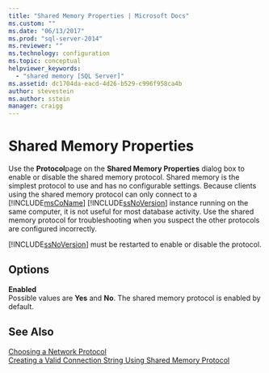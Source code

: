 ```yaml
---
title: "Shared Memory Properties | Microsoft Docs"
ms.custom: ""
ms.date: "06/13/2017"
ms.prod: "sql-server-2014"
ms.reviewer: ""
ms.technology: configuration
ms.topic: conceptual
helpviewer_keywords: 
  - "shared memory [SQL Server]"
ms.assetid: dc1704da-eacd-4d26-b529-c996f958ca4b
author: stevestein
ms.author: sstein
manager: craigg
---
```

# Shared Memory Properties
  Use the **Protocol**page on the **Shared Memory Properties** dialog box to enable or disable the shared memory protocol. Shared memory is the simplest protocol to use and has no configurable settings. Because clients using the shared memory protocol can only connect to a [!INCLUDE[msCoName](../../includes/msconame-md.md)] [!INCLUDE[ssNoVersion](../../includes/ssnoversion-md.md)] instance running on the same computer, it is not useful for most database activity. Use the shared memory protocol for troubleshooting when you suspect the other protocols are configured incorrectly.  
  
 [!INCLUDE[ssNoVersion](../../includes/ssnoversion-md.md)] must be restarted to enable or disable the protocol.  
  
## Options  
 **Enabled**  
 Possible values are **Yes** and **No**. The shared memory protocol is enabled by default.  
  
## See Also  
 [Choosing a Network Protocol](../../../2014/tools/configuration-manager/choosing-a-network-protocol.md)   
 [Creating a Valid Connection String Using Shared Memory Protocol](../../../2014/tools/configuration-manager/creating-a-valid-connection-string-using-shared-memory-protocol.md)  
  
  
